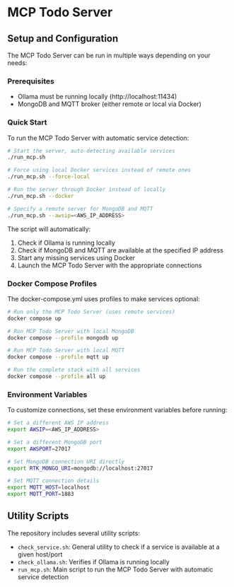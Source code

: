 # MCP Todo Server

## Setup and Configuration

The MCP Todo Server can be run in multiple ways depending on your needs:

### Prerequisites

- Ollama must be running locally (http://localhost:11434)
- MongoDB and MQTT broker (either remote or local via Docker)

### Quick Start

To run the MCP Todo Server with automatic service detection:

```bash
# Start the server, auto-detecting available services
./run_mcp.sh

# Force using local Docker services instead of remote ones
./run_mcp.sh --force-local

# Run the server through Docker instead of locally
./run_mcp.sh --docker

# Specify a remote server for MongoDB and MQTT
./run_mcp.sh --awsip=<AWS_IP_ADDRESS>
```

The script will automatically:
1. Check if Ollama is running locally
2. Check if MongoDB and MQTT are available at the specified IP address
3. Start any missing services using Docker
4. Launch the MCP Todo Server with the appropriate connections

### Docker Compose Profiles

The docker-compose.yml uses profiles to make services optional:

```bash
# Run only the MCP Todo Server (uses remote services)
docker compose up

# Run MCP Todo Server with local MongoDB
docker compose --profile mongodb up

# Run MCP Todo Server with local MQTT
docker compose --profile mqtt up

# Run the complete stack with all services
docker compose --profile all up
```

### Environment Variables

To customize connections, set these environment variables before running:

```bash
# Set a different AWS IP address
export AWSIP=<AWS_IP_ADDRESS>

# Set a different MongoDB port
export AWSPORT=27017

# Set MongoDB connection URI directly
export RTK_MONGO_URI=mongodb://localhost:27017

# Set MQTT connection details
export MQTT_HOST=localhost
export MQTT_PORT=1883
```

## Utility Scripts

The repository includes several utility scripts:

- `check_service.sh`: General utility to check if a service is available at a given host/port
- `check_ollama.sh`: Verifies if Ollama is running locally
- `run_mcp.sh`: Main script to run the MCP Todo Server with automatic service detection 
